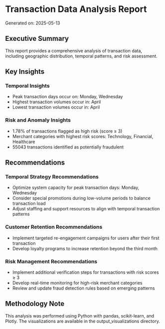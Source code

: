# Transaction Data Analysis Report
Generated on: 2025-05-13

## Executive Summary
This report provides a comprehensive analysis of transaction data, including geographic distribution, temporal patterns, and risk assessment.

## Key Insights
### Temporal Insights
* Peak transaction days occur on: Monday, Wednesday
* Highest transaction volumes occur in: April
* Lowest transaction volumes occur in: April
### Risk and Anomaly Insights
* 1.78% of transactions flagged as high risk (score ≥ 3)
* Merchant categories with highest risk scores: Technology, Financial, Healthcare
* 55043 transactions identified as potentially fraudulent

## Recommendations
### Temporal Strategy Recommendations
* Optimize system capacity for peak transaction days: Monday, Wednesday
* Consider special promotions during low-volume periods to balance transaction load
* Adjust staffing and support resources to align with temporal transaction patterns
### Customer Retention Recommendations
* Implement targeted re-engagement campaigns for users after their first transaction
* Develop loyalty programs to increase retention beyond the third month
### Risk Management Recommendations
* Implement additional verification steps for transactions with risk scores ≥ 3
* Develop real-time monitoring for high-risk merchant categories
* Review and update fraud detection rules based on emerging patterns

## Methodology Note
This analysis was performed using Python with pandas, scikit-learn, and Plotly. The visualizations are available in the output_visualizations directory.